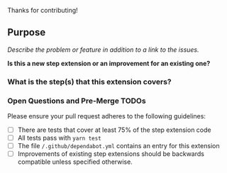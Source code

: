 Thanks for contributing!

## Purpose
_Describe the problem or feature in addition to a link to the issues._

**Is this a new step extension or an improvement for an existing one?**

### What is the step(s) that this extension covers?

### Open Questions and Pre-Merge TODOs

Please ensure your pull request adheres to the following guidelines:

- [ ] There are tests that cover at least 75% of the step extension code
- [ ] All tests pass with `yarn test`
- [ ] The file `/.github/dependabot.yml` contains an entry for this extension
- [ ] Improvements of existing step extensions should be backwards compatible unless specified otherwise.
